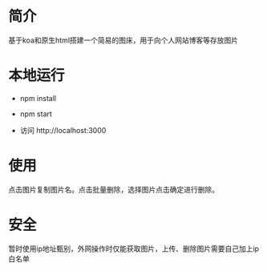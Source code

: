 # 简介

基于koa和原生html搭建一个简易的图床，用于向个人网站博客等存放图片

# 本地运行

- npm install 

- npm start

- 访问 http://localhost:3000

# 使用

点击图片复制图片名。点击批量删除，选择图片点击确定进行删除。

# 安全

暂时使用ip地址甄别，外网操作时仅能获取图片，上传、删除图片需要自己加上ip白名单